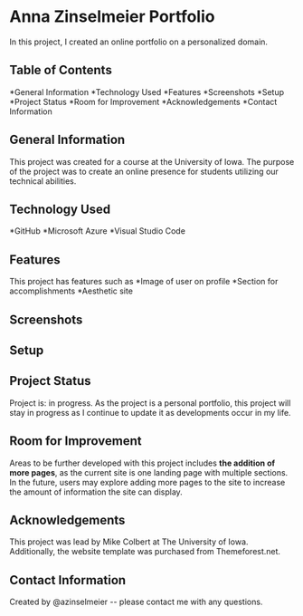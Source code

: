 # Anna Zinselmeier Portfolio
In this project, I created an online portfolio on a personalized domain.
## Table of Contents
*General Information
*Technology Used
*Features
*Screenshots
*Setup
*Project Status
*Room for Improvement
*Acknowledgements
*Contact Information
## General Information
This project was created for a course at the University of Iowa. The purpose of the project was to create an online presence for students utilizing our technical abilities.
## Technology Used
*GitHub
*Microsoft Azure
*Visual Studio Code
## Features
This project has features such as 
*Image of user on profile
*Section for accomplishments
*Aesthetic site
## Screenshots
## Setup
## Project Status
Project is: in progress. As the project is a personal portfolio, this project will stay in progress as I continue to update it as developments occur in my life.
## Room for Improvement
Areas to be further developed with this project includes **the addition of more pages**, as the current site is one landing page with multiple sections. In the future, users may explore adding more pages to the site to increase the amount of information the site can display.
## Acknowledgements
This project was lead by Mike Colbert at The University of Iowa. Additionally, the website template was purchased from Themeforest.net.
## Contact Information
Created by @azinselmeier -- please contact me with any questions.

